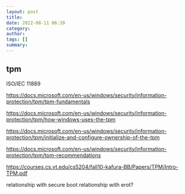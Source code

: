 ```yaml
---
layout: post
title:
date: 2022-08-11 06:20
category:
author:
tags: []
summary:
---
```


## tpm

 ISO/IEC 11889

https://docs.microsoft.com/en-us/windows/security/information-protection/tpm/tpm-fundamentals

https://docs.microsoft.com/en-us/windows/security/information-protection/tpm/how-windows-uses-the-tpm

https://docs.microsoft.com/en-us/windows/security/information-protection/tpm/initialize-and-configure-ownership-of-the-tpm

https://docs.microsoft.com/en-us/windows/security/information-protection/tpm/tpm-recommendations

https://courses.cs.vt.edu/cs5204/fall10-kafura-BB/Papers/TPM/Intro-TPM.pdf

relationship with secure boot
relationship with erot?
